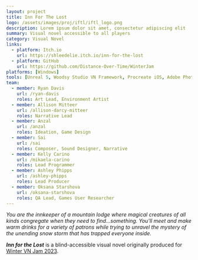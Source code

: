 ```yaml
---
layout: project
title: Inn For The Lost
logo: /assets/images/proj/iftl/iftl_logo.png
description: Lorem ipsum dolor sit amet, consectetur adipiscing elit
summary: Visual novel accessible to all players
category: Visual Novel
links:
  - platform: Itch.io
    url: https://shleedelie.itch.io/inn-for-the-lost
  - platform: GitHub
    url: https://github.com/Distance-Over-Time/WinterJam
platforms: [Windows]
tools: [Unreal 5, Woodsy Studio VN Framework, Procreate iOS, Adobe Photoshop]
team:
  - member: Ryan Davis
    url: /ryan-davis
    roles: Art Lead, Environment Artist
  - member: Allison Mitteer
    url: /allison-darcy-mitteer
    roles: Narrative Lead
  - member: Anzal
    url: /anzal
    roles: Ideation, Game Design
  - member: Sai
    url: /sai
    roles: Composer, Sound Designer, Narrative
  - member: Kelly Carino
    url: /mikaela-carino
    roles: Lead Programmer
  - member: Ashley Phipps
    url: /ashley-phipps
    roles: Lead Producer
  - member: Oksana Starshova
    url: /oksana-starshova
    roles: QA Lead, Games User Researcher
---
```


*You are the innkeeper of a mountain lodge where magical creatures of all kinds congregate when they need to find...something. You'll meet and make warm drinks for a variety of patrons while trying to unravel the mystery of the unending snow storm that has trapped everyone inside.*

***Inn for the Lost*** is a blind-accessible visual novel originally produced for [Winter VN Jam 2023](https://itch.io/jam/winter-vn-jam-2023).